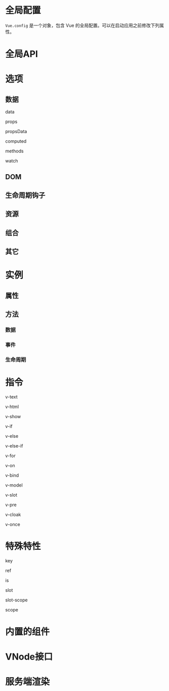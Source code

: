 # 全局配置

`Vue.config` 是一个对象，包含 Vue 的全局配置。可以在启动应用之前修改下列属性。

# 全局API

# 选项

## 数据

data

props

propsData

computed

methods

watch

## DOM

## 生命周期钩子

## 资源

## 组合

## 其它

# 实例

## 属性

## 方法

### 数据

### 事件

### 生命周期

# 指令

v-text

v-html

v-show

v-if

v-else

v-else-if

v-for

v-on

v-bind

v-model

v-slot

v-pre

v-cloak

v-once

# 特殊特性

key

ref

is

slot

slot-scope

scope

# 内置的组件

# VNode接口

# 服务端渲染